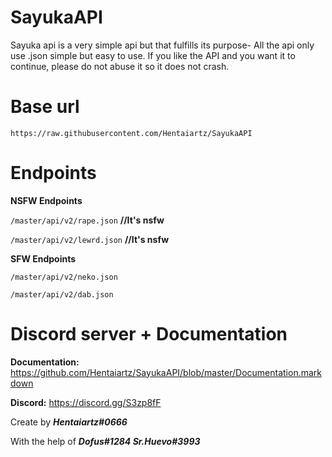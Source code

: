# SayukaAPI

Sayuka api is a very simple api but that fulfills its purpose- All the api only use .json simple but easy to use.
If you like the API and you want it to continue, please do not abuse it so it does not crash.

# Base url
```https://raw.githubusercontent.com/Hentaiartz/SayukaAPI```
 
# Endpoints
**NSFW Endpoints**

```/master/api/v2/rape.json``` **//It's nsfw**

```/master/api/v2/lewrd.json``` **//It's nsfw**

**SFW Endpoints**

```/master/api/v2/neko.json```

```/master/api/v2/dab.json``` 

# Discord server + Documentation
**Documentation:** https://github.com/Hentaiartz/SayukaAPI/blob/master/Documentation.markdown

**Discord:** https://discord.gg/S3zp8fF


Create by ***Hentaiartz#0666***

With the help of ***Dofus#1284 Sr.Huevo#3993***
